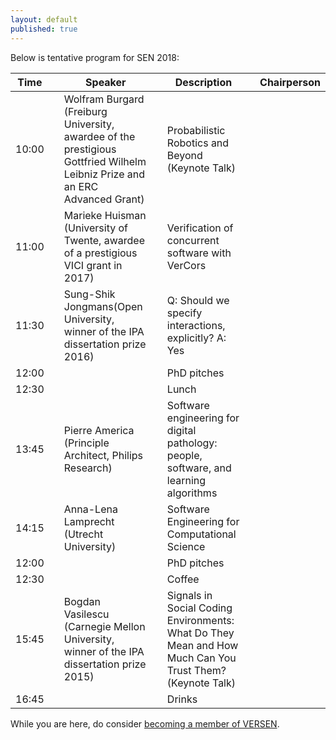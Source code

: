 ```yaml
---
layout: default
published: true
---
```


Below is tentative program for SEN 2018:

| Time | | Speaker | | Description | | Chairperson | 
|----- |-| ------  |-| ----------- |-| ----------- |
| 10:00 | | Wolfram Burgard (Freiburg University, awardee of the prestigious Gottfried Wilhelm Leibniz Prize and an ERC Advanced Grant) | | Probabilistic Robotics and Beyond (Keynote Talk) | |  |
| 11:00 | | Marieke Huisman (University of Twente, awardee of a prestigious VICI grant in 2017) | | Verification of concurrent software with VerCors |  |  |
| 11:30 | | Sung-Shik Jongmans(Open University, winner of the IPA dissertation prize 2016) | | Q: Should we specify interactions, explicitly? A: Yes | |  |  
| 12:00 | |  | | PhD pitches | |   | 
| 12:30 | |  | | Lunch | |   | 
| 13:45 | | Pierre America (Principle Architect, Philips Research) | | Software engineering for digital pathology: people, software, and learning algorithms | |   | 
| 14:15 | | Anna-Lena Lamprecht (Utrecht University) | | Software Engineering for Computational Science | |   | 
| 12:00 | |  | | PhD pitches | |   | 
| 12:30 | |  | | Coffee | |   | 
| 15:45 | | Bogdan Vasilescu (Carnegie Mellon University, winner of the IPA dissertation prize 2015)  | | Signals in Social Coding Environments: What Do They Mean and How Much Can You Trust Them? (Keynote Talk) | |   | 
| 16:45 | |  | | Drinks | |   | 


While you are here, do consider [becoming a member of VERSEN](http://www.versen.nl/register).
